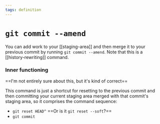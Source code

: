 ```yaml
---
tags: definition
---
```


# `git commit --amend`
You can add work to your [[staging-area]] and then merge it to your previous commit by running `git commit --amend`. Note that this is a [[history-rewriting]] command.

### Inner functioning
==I'm not entirely sure about this, but it's kind of correct==

This command is just a shortcut for resetting to the previous commit and then committing your current staging area merged with that commit's staging area, so it comprises the command sequence:

* `git reset HEAD^` ==Or is it `git reset --soft`?==
* `git commit`
